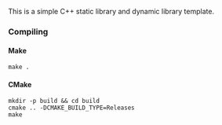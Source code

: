 This is a simple C++ static library and dynamic library template.

### Compiling

#### Make
```
make .
```

#### CMake

```
mkdir -p build && cd build
cmake .. -DCMAKE_BUILD_TYPE=Releases
make
```
